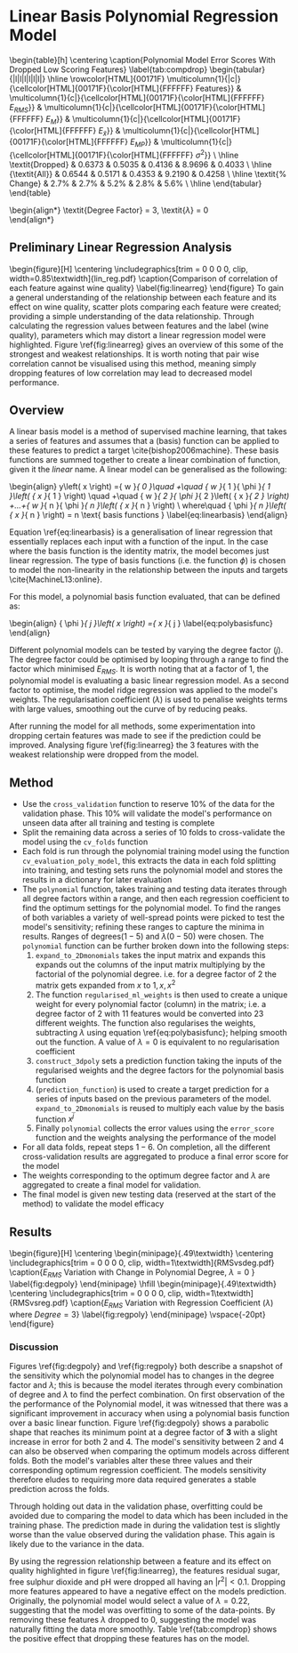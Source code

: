 # Linear Basis Polynomial Regression Model

\begin{table}[h]
\centering
\caption{Polynomial Model Error Scores With Dropped Low Scoring Features}
\label{tab:compdrop}
\begin{tabular}{|l|l|l|l|l|l|}
\hline
\rowcolor[HTML]{00171F}
\multicolumn{1}{|c|}{\cellcolor[HTML]{00171F}{\color[HTML]{FFFFFF} Features}} &
\multicolumn{1}{c|}{\cellcolor[HTML]{00171F}{\color[HTML]{FFFFFF} ${E}_{RMS}$}} & \multicolumn{1}{c|}{\cellcolor[HTML]{00171F}{\color[HTML]{FFFFFF} ${E}_{M}$}} & \multicolumn{1}{c|}{\cellcolor[HTML]{00171F}{\color[HTML]{FFFFFF} ${E}_{\tilde{x}}$}} & \multicolumn{1}{c|}{\cellcolor[HTML]{00171F}{\color[HTML]{FFFFFF} ${E}_{MP}$}} & \multicolumn{1}{c|}{\cellcolor[HTML]{00171F}{\color[HTML]{FFFFFF} ${\sigma}^{2}$}} \\ \hline
\textit{Dropped} &
0.6373                                                               & 0.5035                                                               & 0.4136                                                             & 8.9696                                                           & 0.4033                                                         \\ \hline
{\textit{All}} &
0.6544                                                               & 0.5171                                                               & 0.4353                                                             & 9.2190                                                           & 0.4258                                                           \\ \hline
\textit{\% Change} &
2.7\% &
2.7\%	&
5.2\%	&
2.8\%	&
5.6\% \\ \hline
\end{tabular}
\end{table}


\begin{align*}
\textit{Degree Factor} = 3,
\textit{$\lambda$} = 0    
\end{align*}


## Preliminary Linear Regression Analysis
\begin{figure}[H]
    \centering
    \includegraphics[trim = 0 0 0 0, clip, width=0.85\textwidth]{lin_reg.pdf}
    \caption{Comparison of correlation of each feature against wine quality}
    \label{fig:linearreg}
  \end{figure}
To gain a general understanding of the relationship between each feature and its effect on wine quality, scatter plots comparing each feature were created; providing a simple understanding of the data relationship. Through calculating the regression values between features and the label (wine quality), parameters which may distort a linear regression model were highlighted. Figure \ref{fig:linearreg} gives an overview of this some of the strongest and weakest relationships. It is worth noting that pair wise correlation cannot be visualised using this method, meaning simply dropping features of low correlation may lead to decreased model performance.

## Overview

A linear basis model is a method of supervised machine learning, that takes a series of features and assumes that a (basis) function can be applied to these features to predict a target \cite{bishop2006machine}. These basis functions are summed together to create a linear combination of function, given it the *linear* name. A linear model can be generalised as the following:

\begin{align}
    y\left( x \right) ={ w }_{ 0 }\quad +\quad { w }_{ 1 }{ \phi  }_{ 1 }\left( { x }_{ 1 } \right) \quad +\quad { w }_{ 2 }{ \phi  }_{ 2 }\left( { x }_{ 2 } \right) +...+{ w }_{ n }{ \phi  }_{ n }\left( { x }_{ n } \right) \\ where\quad { \phi  }_{ n }\left( { x }_{ n } \right) = n \text{ basis functions }
    \label{eq:linearbasis}
\end{align}

Equation \ref{eq:linearbasis} is a generalisation of linear regression that essentially replaces each input with a function of the input. In the case where the basis function is the identity matrix, the model becomes just linear regression. The type of basis functions (i.e. the function $\phi$) is chosen to model the non-linearity in the relationship between the inputs and targets \cite{MachineL13:online}.

For this model, a polynomial basis function evaluated, that can be defined as:

\begin{align}
    { \phi  }_{ j }\left( x \right) ={ x }_{ j }
    \label{eq:polybasisfunc}
\end{align}

Different polynomial models can be tested by varying the degree factor ($j)$. The degree factor could be optimised by looping through a range to find the factor which minimised ${E}_{RMS}$. It is worth noting that at a factor of 1, the polynomial model is evaluating a basic linear regression model. As a second factor to optimise, the model ridge regression was applied to the model's weights. The regularisation coefficient ($\lambda$) is used to penalise weights terms with large values, smoothing out the curve of by reducing peaks.

After running the model for all methods, some experimentation into dropping certain features was made to see if the prediction could be improved. Analysing figure \ref{fig:linearreg} the 3 features with the weakest relationship were dropped from the model.

## Method
- Use the `cross_validation` function to reserve 10% of the data for the validation phase. This 10% will validate the model's performance on unseen data after all training and testing is complete
- Split the remaining data across a series of 10 folds to cross-validate the model using the `cv_folds` function
- Each fold is run through the polynomial training model using the function `cv_evaluation_poly_model`, this extracts the data in each fold splitting into training, and testing sets runs the polynomial model and stores the results in a dictionary for later evaluation
- The `polynomial` function, takes training and testing data iterates through all degree factors within a range, and then each regression coefficient to find the optimum settings for the polynomial model. To find the ranges of both variables a variety of well-spread points were picked to test the model's sensitivity; refining these ranges to capture the minima in results. Ranges of degrees($1 - 5$) and $\lambda(0-50)$ were chosen. The `polynomial` function can be further broken down into the following steps:
  1. `expand_to_2Dmonomials` takes the input matrix and expands this expands out the columns of the input matrix multiplying by the factorial of the polynomial degree. i.e. for a degree factor of 2 the matrix gets expanded from $x$ to $1, x, x^2$
  2. The function `regularised_ml_weights` is then used to create a unique weight for every polynomial factor (column) in the matrix; i.e. a degree factor of 2 with 11 features would be converted into 23 different weights. The function also regularises the weights, subtracting $\lambda$ using equation \ref{eq:polybasisfunc}; helping smooth out the function. A value of $\lambda = 0$ is equivalent to no regularisation coefficient
  4. `construct_3dpoly` sets a prediction function taking the inputs of the regularised weights and the degree factors for the polynomial basis function
  5.  (`prediction_function`) is used to create a target prediction for a series of inputs based on the previous parameters of the model.  `expand_to_2Dmonomials`  is reused to multiply each value by the basis function $x^{j}$
  6. Finally `polynomial` collects the error values using the `error_score` function and the weights analysing the performance of the model
- For all data folds, repeat steps $1-6$. On completion, all the different cross-validation results are aggregated to produce a final error score for the model
- The weights corresponding to the optimum degree factor and $\lambda$ are aggregated to create a final model for validation.
- The final model is given new testing data (reserved at the start of the method) to validate the model efficacy

## Results

\begin{figure}[H]
\centering
\begin{minipage}{.49\textwidth}
  \centering
  \includegraphics[trim = 0 0 0 0, clip, width=1\textwidth]{RMSvsdeg.pdf}
 \caption{$E_{RMS}$ Variation with Change in Polynomial Degree, $\lambda = 0$ }
 \label{fig:degpoly}
\end{minipage}
\hfill
\begin{minipage}{.49\textwidth}
  \centering
   \includegraphics[trim = 0 0 0 0, clip, width=1\textwidth]{RMSvsreg.pdf}
   \caption{$E_{RMS}$ Variation with Regression Coefficient ($\lambda$) where $Degree = 3$}
  \label{fig:regpoly}
\end{minipage}
\vspace{-20pt}
\end{figure}

### Discussion
Figures \ref{fig:degpoly} and \ref{fig:regpoly} both describe a snapshot of the sensitivity which the polynomial model has to changes in the degree factor and $\lambda$; this is because the model iterates through every combination of degree and $\lambda$ to find the perfect combination. On first observation of the the performance of the Polynomial model, it was witnessed that there was a significant improvement in accuracy when using a polynomial basis function over a basic linear function. Figure \ref{fig:degpoly} shows a parabolic shape that reaches its minimum point at a degree factor of **3** with a slight increase in error for both 2 and 4. The model's sensitivity between 2 and 4 can also be observed when comparing the optimum models across different folds.  Both the model's variables alter these three values and their corresponding optimum regression coefficient. The models sensitivity therefore eludes to requiring more data required generates a stable prediction across the folds.

Through holding out data in the validation phase, overfitting could be avoided due to comparing the model to data which has been included in the training phase. The prediction made in during the validation test is slightly worse than the value observed during the validation phase. This again is likely due to the variance in the data.  

By using the regression relationship between a feature and its effect on quality highlighted in figure \ref{fig:linearreg}, the features residual sugar, free sulphur dioxide and pH were dropped all having an $\left| {r}^{2} \right| < 0.1$. Dropping more features appeared to have a negative effect on the models prediction. Originally, the polynomial model would select a value of $\lambda = 0.22$, suggesting that the model was overfitting to some of the data-points. By removing these features $\lambda$ dropped to 0, suggesting the model was naturally fitting the data more smoothly. Table \ref{tab:compdrop} shows the positive effect that dropping these features has on the model.


